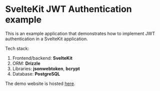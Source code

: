 # SvelteKit JWT Authentication example

This is an example application that demonstrates how to implement JWT authentication in a SvelteKit application.

Tech stack:
1. Frontend/backend: **SvelteKit**
2. ORM: **Drizzle**
3. Libraries: **jsonwebtoken**, **bcrypt**
3. Database: **PostgreSQL**

The demo website is hosted [here](https://svelte-jwt-example.junyi.me/).


